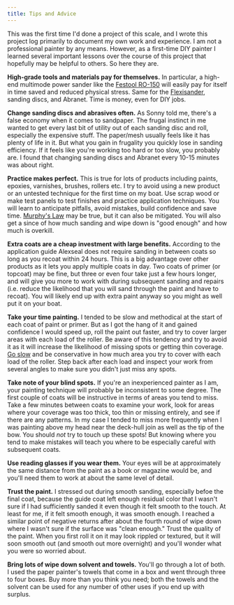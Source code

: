 ```yaml
---
title: Tips and Advice
---
```


This was the first time I'd done a project of this scale, and I wrote this project log primarily to document my own work
and experience. I am not a professional painter by any means. However, as a first-time DIY painter
I learned several important lessons over the course of this project that hopefully may be helpful to others.
So here they are.



**High-grade tools and materials pay for themselves.** In particular, a high-end multimode power sander
like the [Festool RO-150][ro-150] will easily pay for itself in time saved and reduced physical stress.
Same for the [Flexisander][flex], sanding discs, and Abranet. Time is money, even for DIY jobs.

**Change sanding discs and abrasives often.** As Sonny told me, there's a false economy when it comes
to sandpaper. The frugal instinct in me wanted to get every last bit of utility out of each sanding disc
and roll, especially the expensive stuff. The paper/mesh usually feels like it has plenty of life in
it. But what you gain in frugality you quickly lose in sanding efficiency. If it feels like you're
working too hard or too slow, you probably are. I found that changing sanding discs and Abranet every 10-15 minutes
was about right.

**Practice makes perfect.** This is true for lots of products including paints, epoxies, varnishes, brushes,
rollers etc. I try to avoid using a new product or an untested technique for the first time on my boat. Use scrap
wood or make test panels to test finishes and practice application techniques. You will learn to anticipate
pitfalls, avoid mistakes, build confidence and save time. [Murphy's Law](https://en.wikipedia.org/wiki/Murphy%27s_law)
may be true, but it can also be mitigated. You will also get a since of how much sanding and wipe down
is "good enough" and how much is overkill.

**Extra coats are a cheap investment with large benefits.** According to the application guide Alexseal does not
require sanding in between coats so long as you recoat within 24 hours. This is a big advantage over other products
as it lets you apply multiple coats in day. Two coats of primer (or topcoat) may be fine, but three or even four
take just a few hours longer, and will give you more to work with during subsequent sanding and repairs (i.e. reduce
the likelihood that you will sand through the paint and have to recoat). You will likely end up with extra paint anyway
so you might as well put it on your boat.

**Take your time painting.** I tended to be slow and methodical at the start of each coat of paint or primer.
But as I got the hang of it and gained confidence I would speed up, roll the paint out faster, and try to cover
larger areas with each load of the roller. Be aware of this tendency and try to avoid it as it will increase
the likelihood of missing spots or getting thin coverage. [Go slow](https://youtu.be/jFLsOR9riM0?t=2071) and
be conservative in how much area you try to cover with each load of the roller. Step back after each load and
inspect your work from several angles to make sure you didn't just miss any spots.

**Take note of your blind spots.** If you're an inexperienced painter as I am, your painting technique will
probably be inconsistent to some degree. The first couple of coats will be instructive in terms of areas
you tend to miss. Take a few minutes between coats to examine your work, look for areas where your coverage
was too thick, too thin or missing entirely, and see if there are any patterns. In my case I tended to miss
more frequently when I was painting above my head near the deck-hull join as well as the tip of the bow.
You should *not* try to touch up these spots! But knowing where you tend to make mistakes will teach you
where to be especially careful with subsequent coats.

**Use reading glasses if you wear them.** Your eyes will be at approximately the same distance from the paint
as a book or magazine would be, and you'll need them to work at about the same level of detail.

**Trust the paint.** I stressed out during smooth sanding, especially befoe the final coat,
because the guide coat left enough residual color that I wasn't sure if I had sufficiently sanded it even
though it felt smooth to the touch. At least for me, if it felt smooth enough, it was smooth enough.
I reached a similar point of negative returns after about the fourth round of wipe down where I wasn't sure
if the surface was "clean enough." Trust the quality of the paint. When you first roll it on it may look
rippled or textured, but it will soon smooth out (and smooth out more overnight)
and you'll wonder what you were so worried about.

**Bring lots of wipe down solvent and towels.** You'll go through a lot of both. I used the paper painter's
towels that come in a box and went through three to four boxes. Buy more than you think you need; both
the towels and the solvent can be used for any number of other uses if you end up with surplus.



[ro-150]: https://www.festoolproducts.com/power-tools/festool-sanders/festool-576028-ro-150-150mm-6-feq-rotex-sander-w-systainer.html
[flex]: http://www.flexisanderusa.com/flexisander22inchsandingboard.aspx